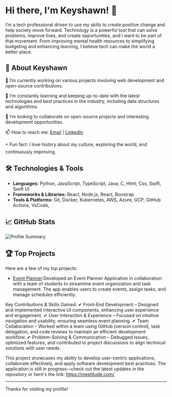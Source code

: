 # Hi there, I'm Keyshawn! 👋

I’m a tech professional driven to use my skills to create positive change and help society move forward. Technology is a powerful tool that can solve problems, improve lives, and create opportunities, and I want to be part of that movement. From improving mental health resources to simplifying budgeting and enhancing learning, I believe tech can make the world a better place.

## 🚀 About Keyshawn

🔭 I’m currently working on various projects involving web development and open-source contributions.

🌱 I’m constantly learning and keeping up-to-date with the latest technologies and best practices in the industry, including data structures and algorithms.

👯 I’m looking to collaborate on open-source projects and interesting development opportunities.

📫 How to reach me: [Email](mailto:Keyshawnjeannot2@gmail.com) | [LinkedIn](https://www.linkedin.com/in/keyshawnjeannot)

⚡ Fun fact: I love history about my culture, exploring the world, and continuously improving.

## 🛠️ Technologies & Tools

- **Languages:** Python, JavaScript, TypeScript, Java, C, Html, Css, Swift, Swift UI
- **Frameworks & Libraries:** React, Node.js, React, Boostrap
- **Tools & Platforms:** Git, Docker, Kubernetes, AWS, Azure, GCP, GitHub Actions, VsCode, 

## 📈 GitHub Stats

![Profile Summary](https://github-profile-summary-cards.vercel.app/api/cards/profile-details?username=The1keyy&theme=radical)

## 🏆 Top Projects

Here are a few of my top projects:

- [Event Planner](https://github.com/n8silveira/EventPlannerProgram):Developed an Event Planner Application in collaboration with a team of students to streamline event organization and task management. The app enables users to create events, assign tasks, and manage schedules efficiently.

Key Contributions & Skills Gained:
✔ Front-End Development – Designed and implemented interactive UI components, enhancing user experience and engagement.
✔ User Interaction & Experience – Focused on intuitive navigation and usability, ensuring seamless event planning.
✔ Team Collaboration – Worked within a team using GitHub (version control), task delegation, and code reviews to maintain an efficient development workflow.
✔ Problem-Solving & Communication – Debugged issues, optimized features, and contributed to project discussions to align technical solutions with user needs.

This project showcases my ability to develop user-centric applications, collaborate effectively, and apply software development best practices. The application is still in progress—check out the latest updates in the repository or here's the link: https://meetitude.com/

---

Thanks for visiting my profile! 

<!--
**The1keyy/The1keyy** is a ✨ _special_ ✨ repository because its `README.md` (this file) appears on your GitHub profile.

Here are some ideas to get you started:

- 🔭 I’m currently working on ...
- 🌱 I’m currently learning ...
- 👯 I’m looking to collaborate on ...
- 🤔 I’m looking for help with ...
- 💬 Ask me about ...
- 📫 How to reach me: ...
- 😄 Pronouns: ...
- ⚡ Fun fact: ...
-->

